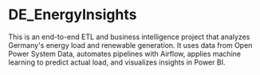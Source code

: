 # DE_EnergyInsights
This is an end-to-end ETL and business intelligence project that analyzes Germany's energy load and renewable generation. It uses data from Open Power System Data, automates pipelines with Airflow, applies machine learning to predict actual load, and visualizes insights in Power BI.
